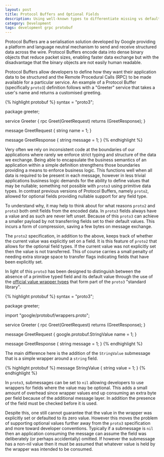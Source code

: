 ```yaml
---
layout: post
title: Protocol Buffers and Optional Fields
description: Using well-known types to differentiate missing vs default values with protobuf.
category: Development
tags: development grpc protobuf
---
```

Protocol Buffers are a serialisation solution developed by Google providing a
platform and language neutral mechanism to send and receive structured data
across the wire. Protocol Buffers encode data into dense binary objects that
reduce packet sizes, enabling faster data exchange but with the disadvantage
that the binary objects are not easily human readable.

Protocol Buffers allow developers to define how they want their application
data to be structured and the Remote Procedural Calls (RPC) to be made
available for a particular service. An example of a Protocol Buffer
(specifically `proto3`) definition follows with a "Greeter" service that takes
a user's name and returns a customised greeting.

{% highlight protobuf %}
syntax = "proto3";

package greeter;

service Greeter {
  rpc Greet(GreetRequest) returns (GreetResponse);
}

message GreetRequest {
  string name = 1;
}

message GreetResponse {
  string message = 1;
}
{% endhighlight %}

Very often we rely on inconsistent code at the boundaries of our applications
where rarely we enforce strict typing and structure of the data we exchange.
Being able to encapsulate the business semantics of an application within a
simple definition strengthens those boundaries providing a means to enforce
business logic. This functions well when all data is required to be present in
each message, however in less trivial applications business logic demands for
the ability to define values that may be nullable; something not possible with
`proto3` using primitive data types. In contrast previous versions of Protocol
Buffers, namely `proto2`, allowed for optional fields providing nullable
support for any field type.

To understand why, it may help to think about for what reasons `proto2` and
`proto3` both omit fields from the encoded data. In `proto3` fields always have
a value and as such are never left unset. Because of this `proto3` can achieve
a smaller payload by not transferring fields set to their default values. This
incurs a form of compression, saving a few bytes on message exchange.

The `proto2` specification, in addition to the above, keeps track of whether
the current value was explicitly set on a field. It is this feature of `proto2`
that allows for the optional field types. If the current value was not
explicitly set then the value is not transferred. This of course carries a
small penalty of needing extra storage space to transfer flags indicating
fields that have been explicitly set.

In light of this `proto3` has been designed to distinguish between the absence
of a primitive typed field and its default value through the use of the
[official value wrapper
types](https://github.com/google/protobuf/blob/master/src/google/protobuf/wrappers.proto)
that form part of the `proto3` "standard library".

{% highlight protobuf %}
syntax = "proto3";

package greeter;

import "google/protobuf/wrappers.proto";

service Greeter {
  rpc Greet(GreetRequest) returns (GreetResponse);
}

message GreetRequest {
  google.protobuf.StringValue name = 1;
}

message GreetResponse {
  string message = 1;
}
{% endhighlight %}

The main difference here is the addition of the `StringValue` submessage that
is a simple wrapper around a `string` field.

{% highlight protobuf %}
message StringValue {
  string value = 1;
}
{% endhighlight %}

In `proto3`, submessages can be set to `nil` allowing developers to use
wrappers for fields where the value may be optional. This adds a small amount
of overhead since wrapper values end up consuming an extra byte per field
because of the additional message layer. In addition the presence of the field
must be checked before it is used.

Despite this, one still cannot guarantee that the value in the wrapper was
explicitly set or defaulted to its zero value. However this moves the problem
of supporting optional values further away from the `proto3` specification and
more toward developer conventions. Typically if a submessage is `nil` then an
application consuming the message can assume the field was deliberately (or
perhaps accidentally) omitted. If however the submessage has a non-nil value
then it must be assumed that whatever value is held by the wrapper was intended
to be consumed.
